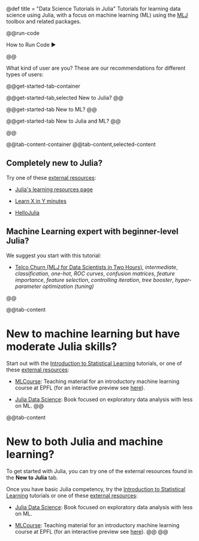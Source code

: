@def title = "Data Science Tutorials in Julia"
Tutorials for learning data science using Julia, with a focus on machine learning (ML) using the [MLJ](https://alan-turing-institute.github.io/MLJ.jl/dev/) toolbox and related packages.

@@run-code

How to Run Code ►

@@

What kind of user are you? These are our recommendations for different types of users:

@@get-started-tab-container

  @@get-started-tab,selected
  New to Julia?
  @@

  @@get-started-tab
  New to ML?
  @@

  @@get-started-tab
  New to Julia and ML?
  @@

@@

@@tab-content-container
  @@tab-content,selected-content
  ## Completely new to Julia?

  Try one of these [external resources](/info/external-resources):

  - [Julia's learning resources page](https://julialang.org/learning/) 

  - [Learn X in Y minutes](https://learnxinyminutes.com/docs/julia/)

  - [HelloJulia](https://github.com/ablaom/HelloJulia.jl)


  ## Machine Learning expert with beginner-level Julia?

  We suggest you start with this tutorial:

  - [Telco Churn (MLJ for Data Scientists in Two
    Hours)](/end-to-end/telco/), *intermediate*, *classification*,
    *one-hot*, *ROC curves*, *confusion matrices*, *feature importance*,
    *feature selection*, *controlling iteration*, *tree booster*,
    *hyper-parameter optimization (tuning)*

  @@

  @@tab-content
  # New to machine learning but have moderate Julia skills?

  Start out with the [Introduction to Statistical
  Learning](/info/isl) tutorials, or one of
  these [external resources](/info/external-resources):

  - [MLCourse](https://github.com/jbrea/MLCourse): Teaching material for
    an introductory machine learning course at EPFL (for an interactive
    preview see [here](https://bio322.epfl.ch)).

  - [Julia Data
    Science](https://github.com/JuliaDataScience/JuliaDataScience): Book
    focused on exploratory data analysis with less on ML.
  @@

  @@tab-content
  # New to both Julia and machine learning?

  To get started with Julia, you can try one of the external resources found in the **New to Julia** tab.

  Once you have basic Julia competency, try the [Introduction to
  Statistical Learning](/info/isl)
  tutorials or one of these [external resources](/info/external-resources):

  - [Julia Data
    Science](https://github.com/JuliaDataScience/JuliaDataScience): Book
    focused on exploratory data analysis with less on ML.

  - [MLCourse](https://github.com/jbrea/MLCourse): Teaching material for
    an introductory machine learning course at EPFL (for an interactive
    preview see [here](https://bio322.epfl.ch)).
  @@
@@
